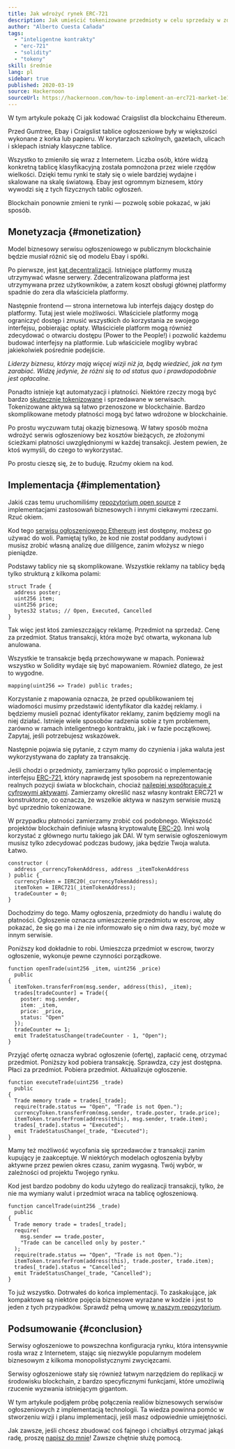 ```yaml
---
title: Jak wdrożyć rynek ERC-721
description: Jak umieścić tokenizowane przedmioty w celu sprzedaży w zdecentralizowanym serwisie ogłoszeniowym
author: "Alberto Cuesta Cañada"
tags:
  - "inteligentne kontrakty"
  - "erc-721"
  - "solidity"
  - "tokeny"
skill: średnie
lang: pl
sidebar: true
published: 2020-03-19
source: Hackernoon
sourceUrl: https://hackernoon.com/how-to-implement-an-erc721-market-1e1a32j9
---
```


W tym artykule pokażę Ci jak kodować Craigslist dla blockchainu Ethereum.

Przed Gumtree, Ebay i Craigslist tablice ogłoszeniowe były w większości wykonane z korka lub papieru. W korytarzach szkolnych, gazetach, ulicach i sklepach istniały klasyczne tablice.

Wszystko to zmieniło się wraz z Internetem. Liczba osób, które widzą konkretną tablicę klasyfikacyjną została pomnożona przez wiele rzędów wielkości. Dzięki temu rynki te stały się o wiele bardziej wydajne i skalowane na skalę światową. Ebay jest ogromnym biznesem, który wywodzi się z tych fizycznych tablic ogłoszeń.

Blockchain ponownie zmieni te rynki — pozwolę sobie pokazać, w jaki sposób.

## Monetyzacja {#monetization}

Model biznesowy serwisu ogłoszeniowego w publicznym blockchainie będzie musiał różnić się od modelu Ebay i spółki.

Po pierwsze, jest [kąt decentralizacji](/developers/docs/web2-vs-web3/). Istniejące platformy muszą utrzymywać własne serwery. Zdecentralizowana platforma jest utrzymywana przez użytkowników, a zatem koszt obsługi głównej platformy spadnie do zera dla właściciela platformy.

Następnie frontend — strona internetowa lub interfejs dający dostęp do platformy. Tutaj jest wiele możliwości. Właściciele platformy mogą ograniczyć dostęp i zmusić wszystkich do korzystania ze swojego interfejsu, pobierając opłaty. Właściciele platform mogą również zdecydować o otwarciu dostępu (Power to the People!) i pozwolić każdemu budować interfejsy na platformie. Lub właściciele mogliby wybrać jakiekolwiek pośrednie podejście.

_Liderzy biznesu, którzy mają więcej wizji niż ja, będą wiedzieć, jak na tym zarabiać. Widzę jedynie, że różni się to od status quo i prawdopodobnie jest opłacalne._

Ponadto istnieje kąt automatyzacji i płatności. Niektóre rzeczy mogą być bardzo [skutecznie tokenizowane](https://hackernoon.com/tokenization-of-digital-assets-g0ffk3v8s?ref=hackernoon.com) i sprzedawane w serwisach. Tokenizowane aktywa są łatwo przenoszone w blockchainie. Bardzo skomplikowane metody płatności mogą być łatwo wdrożone w blockchainie.

Po prostu wyczuwam tutaj okazję biznesową. W łatwy sposób można wdrożyć serwis ogłoszeniowy bez kosztów bieżących, ze złożonymi ścieżkami płatności uwzględnionymi w każdej transakcji. Jestem pewien, że ktoś wymyśli, do czego to wykorzystać.

Po prostu cieszę się, że to buduję. Rzućmy okiem na kod.

## Implementacja {#implementation}

Jakiś czas temu uruchomiliśmy [repozytorium open source](https://github.com/HQ20/contracts?ref=hackernoon.com) z implementacjami zastosowań biznesowych i innymi ciekawymi rzeczami. Rzuć okiem.

Kod tego [serwisu ogłoszeniowego Ethereum](https://github.com/HQ20/contracts/tree/master/contracts/classifieds?ref=hackernoon.com) jest dostępny, możesz go używać do woli. Pamiętaj tylko, że kod nie został poddany audytowi i musisz zrobić własną analizę due dililgence, zanim włożysz w niego pieniądze.

Podstawy tablicy nie są skomplikowane. Wszystkie reklamy na tablicy będą tylko strukturą z kilkoma polami:

```solidity
struct Trade {
  address poster;
  uint256 item;
  uint256 price;
  bytes32 status; // Open, Executed, Cancelled
}
```

Tak więc jest ktoś zamieszczający reklamę. Przedmiot na sprzedaż. Cenę za przedmiot. Status transakcji, która może być otwarta, wykonana lub anulowana.

Wszystkie te transakcje będą przechowywane w mapach. Ponieważ wszystko w Solidity wydaje się być mapowaniem. Również dlatego, że jest to wygodne.

```solidity
mapping(uint256 => Trade) public trades;
```

Korzystanie z mapowania oznacza, że przed opublikowaniem tej wiadomości musimy przedstawić identyfikator dla każdej reklamy. i będziemy musieli poznać identyfikator reklamy, zanim będziemy mogli na niej działać. Istnieje wiele sposobów radzenia sobie z tym problemem, zarówno w ramach inteligentnego kontraktu, jak i w fazie początkowej. Zapytaj, jeśli potrzebujesz wskazówek.

Następnie pojawia się pytanie, z czym mamy do czynienia i jaka waluta jest wykorzystywana do zapłaty za transakcję.

Jeśli chodzi o przedmioty, zamierzamy tylko poprosić o implementację interfejsu [ERC-721](https://github.com/OpenZeppelin/openzeppelin-contracts/blob/master/contracts/token/ERC721/IERC721.sol?ref=hackernoon.com), który naprawdę jest sposobem na reprezentowanie realnych pozycji świata w blockchain, chociaż [najlepiej współpracuje z cyfrowymi aktywami](https://hackernoon.com/tokenization-of-digital-assets-g0ffk3v8s?ref=hackernoon.com). Zamierzamy określić nasz własny kontrakt ERC721 w konstruktorze, co oznacza, że wszelkie aktywa w naszym serwisie muszą być uprzednio tokenizowane.

W przypadku płatności zamierzamy zrobić coś podobnego. Większość projektów blockchain definiuje własną kryptowalutę [ERC-20](https://github.com/OpenZeppelin/openzeppelin-contracts/blob/master/contracts/token/ERC20/ERC20.sol?ref=hackernoon.com). Inni wolą korzystać z głównego nurtu takiego jak DAI. W tym serwisie ogłoszeniowym musisz tylko zdecydować podczas budowy, jaka będzie Twoja waluta. Łatwo.

```solidity
constructor (
  address _currencyTokenAddress, address _itemTokenAddress
) public {
  currencyToken = IERC20(_currencyTokenAddress);
  itemToken = IERC721(_itemTokenAddress);
  tradeCounter = 0;
}
```

Dochodzimy do tego. Mamy ogłoszenia, przedmioty do handlu i walutę do płatności. Ogłoszenie oznacza umieszczenie przedmiotu w escrow, aby pokazać, że się go ma i że nie informowało się o nim dwa razy, być może w innym serwisie.

Poniższy kod dokładnie to robi. Umieszcza przedmiot w escrow, tworzy ogłoszenie, wykonuje pewne czynności porządkowe.

```solidity
function openTrade(uint256 _item, uint256 _price)
  public
{
  itemToken.transferFrom(msg.sender, address(this), _item);
  trades[tradeCounter] = Trade({
    poster: msg.sender,
    item: _item,
    price: _price,
    status: "Open"
  });
  tradeCounter += 1;
  emit TradeStatusChange(tradeCounter - 1, "Open");
}
```

Przyjąć ofertę oznacza wybrać ogłoszenie (ofertę), zapłacić cenę, otrzymać przedmiot. Poniższy kod pobiera transakcję. Sprawdza, czy jest dostępna. Płaci za przedmiot. Pobiera przedmiot. Aktualizuje ogłoszenie.

```solidity
function executeTrade(uint256 _trade)
  public
{
  Trade memory trade = trades[_trade];
  require(trade.status == "Open", "Trade is not Open.");
  currencyToken.transferFrom(msg.sender, trade.poster, trade.price);
  itemToken.transferFrom(address(this), msg.sender, trade.item);
  trades[_trade].status = "Executed";
  emit TradeStatusChange(_trade, "Executed");
}
```

Mamy też możliwość wycofania się sprzedawców z transakcji zanim kupujący je zaakceptuje. W niektórych modelach ogłoszenia byłyby aktywne przez pewien okres czasu, zanim wygasną. Twój wybór, w zależności od projektu Twojego rynku.

Kod jest bardzo podobny do kodu użytego do realizacji transakcji, tylko, że nie ma wymiany walut i przedmiot wraca na tablicę ogłoszeniową.

```solidity
function cancelTrade(uint256 _trade)
  public
{
  Trade memory trade = trades[_trade];
  require(
    msg.sender == trade.poster,
    "Trade can be cancelled only by poster."
  );
  require(trade.status == "Open", "Trade is not Open.");
  itemToken.transferFrom(address(this), trade.poster, trade.item);
  trades[_trade].status = "Cancelled";
  emit TradeStatusChange(_trade, "Cancelled");
}
```

To już wszystko. Dotrwałeś do końca implementacji. To zaskakujące, jak kompaktowe są niektóre pojęcia biznesowe wyrażane w kodzie i jest to jeden z tych przypadków. Sprawdź pełną umowę [w naszym repozytorium](https://github.com/HQ20/contracts/blob/master/contracts/classifieds/Classifieds.sol).

## Podsumowanie {#conclusion}

Serwisy ogłoszeniowe to powszechna konfiguracja rynku, która intensywnie rosła wraz z Internetem, stając się niezwykle popularnym modelem biznesowym z kilkoma monopolistycznymi zwycięzcami.

Serwisy ogłoszeniowe stały się również łatwym narzędziem do replikacji w środowisku blockchain, z bardzo specyficznymi funkcjami, które umożliwią rzucenie wyzwania istniejącym gigantom.

W tym artykule podjąłem próbę połączenia realiów biznesowych serwisów ogłoszeniowych z implementacją technologii. Ta wiedza powinna pomóc w stworzeniu wizji i planu implementacji, jeśli masz odpowiednie umiejętności.

Jak zawsze, jeśli chcesz zbudować coś fajnego i chciałbyś otrzymać jakąś radę, proszę [napisz do mnie](https://albertocuesta.es/)! Zawsze chętnie służę pomocą.

